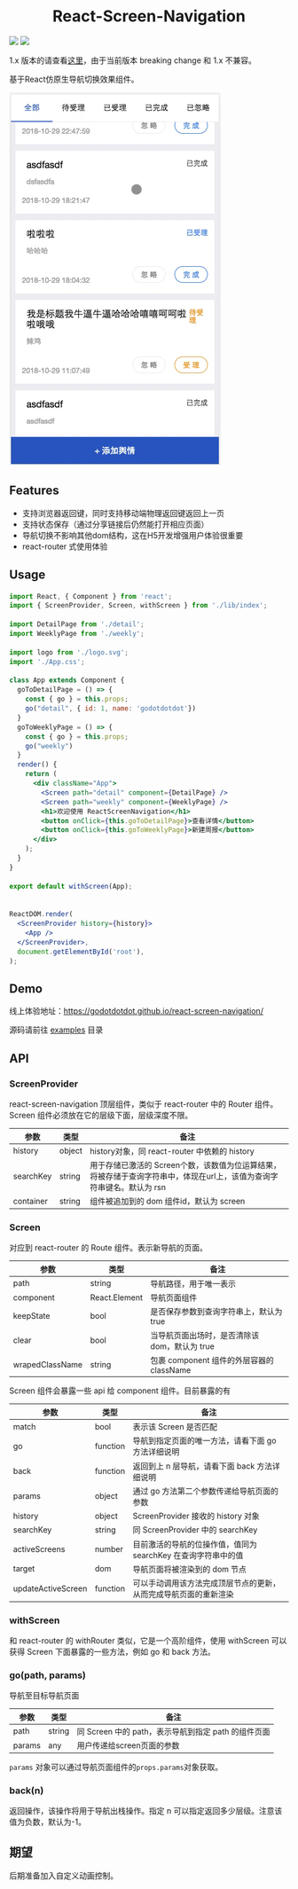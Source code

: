<div align="center">
  <h1>React-Screen-Navigation</h1>
</div>
<a href="https://www.npmjs.com/package/react-screen-navigation"><img src="https://img.shields.io/npm/v/react-screen-navigation.svg" /></a> <a href="https://npm-stat.com/charts.html?package=react-screen-navigation"><img src="https://img.shields.io/npm/dt/react-screen-navigation.svg" /></a>



1.x 版本的请查看[这里](https://github.com/GoDotDotDot/react-screen-navigation/tree/1.x)，由于当前版本 breaking change 和 1.x 不兼容。 

基于React仿原生导航切换效果组件。

![desc](./desc.gif)

## Features

- 支持浏览器返回键，同时支持移动端物理返回键返回上一页
- 支持状态保存（通过分享链接后仍然能打开相应页面）
- 导航切换不影响其他dom结构，这在H5开发增强用户体验很重要
- react-router 式使用体验

## Usage

```jsx
import React, { Component } from 'react';
import { ScreenProvider, Screen, withScreen } from './lib/index';

import DetailPage from './detail';
import WeeklyPage from './weekly';

import logo from './logo.svg';
import './App.css';

class App extends Component {
  goToDetailPage = () => {
    const { go } = this.props;
    go("detail", { id: 1, name: 'godotdotdot'})
  }
  goToWeeklyPage = () => {
    const { go } = this.props;
    go("weekly")
  }
  render() {
    return (
      <div className="App">
        <Screen path="detail" component={DetailPage} />
        <Screen path="weekly" component={WeeklyPage} />
        <h1>欢迎使用 ReactScreenNavigation</h1>
        <button onClick={this.goToDetailPage}>查看详情</button>
        <button onClick={this.goToWeeklyPage}>新建周报</button>
      </div>
    );
  }
}

export default withScreen(App);


ReactDOM.render(
  <ScreenProvider history={history}>
    <App />
  </ScreenProvider>,
  document.getElementById('root'),
);
```

## Demo

线上体验地址：https://godotdotdot.github.io/react-screen-navigation/

源码请前往 [examples](https://github.com/GoDotDotDot/react-screen-navigation/tree/master/examples/create-react-app) 目录

## API

### ScreenProvider

react-screen-navigation 顶层组件，类似于 react-router 中的 Router 组件。Screen 组件必须放在它的层级下面，层级深度不限。

| 参数      | 类型   | 备注                                                         |
| --------- | ------ | ------------------------------------------------------------ |
| history   | object | history对象，同 react-router 中依赖的 history                |
| searchKey | string | 用于存储已激活的 Screen个数，该数值为位运算结果，将被存储于查询字符串中，体现在url上，该值为查询字符串键名。默认为 rsn |
| container | string | 组件被追加到的 dom 组件id，默认为 screen                     |



### Screen

对应到 react-router 的 Route 组件。表示新导航的页面。

| 参数            | 类型          | 备注                                          |
| --------------- | ------------- | --------------------------------------------- |
| path            | string        | 导航路径，用于唯一表示                        |
| component       | React.Element | 导航页面组件                                  |
| keepState       | bool          | 是否保存参数到查询字符串上，默认为 true       |
| clear           | bool          | 当导航页面出场时，是否清除该 dom，默认为 true |
| wrapedClassName | string        | 包裹 component 组件的外层容器的 className     |

Screen 组件会暴露一些 api 给 component 组件。目前暴露的有

| 参数               | 类型     | 备注                                                         |
| ------------------ | -------- | ------------------------------------------------------------ |
| match              | bool     | 表示该 Screen 是否匹配                                       |
| go                 | function | 导航到指定页面的唯一方法，请看下面 go 方法详细说明           |
| back               | function | 返回到上 n 层导航，请看下面 back 方法详细说明                |
| params             | object   | 通过 go 方法第二个参数传递给导航页面的参数                   |
| history            | object   | ScreenProvider 接收的 history 对象                           |
| searchKey          | string   | 同 ScreenProvider 中的 searchKey                             |
| activeScreens      | number   | 目前激活的导航的位操作值，值同为 searchKey 在查询字符串中的值 |
| target             | dom      | 导航页面将被渲染到的 dom 节点                                |
| updateActiveScreen | function | 可以手动调用该方法完成顶层节点的更新，从而完成导航页面的重新渲染 |



### withScreen

和 react-router 的 withRouter 类似，它是一个高阶组件，使用 withScreen 可以获得 Screen 下面暴露的一些方法，例如 go 和 back 方法。

### go(path, params)

导航至目标导航页面

| 参数   | 类型   | 备注                                                |
| ------ | ------ | --------------------------------------------------- |
| path   | string | 同 Screen 中的 path，表示导航到指定 path 的组件页面 |
| params | any    | 用户传递给screen页面的参数                          |

`params` 对象可以通过导航页面组件的`props.params`对象获取。

### back(n)

返回操作，该操作将用于导航出栈操作。指定 n 可以指定返回多少层级。注意该值为负数，默认为-1。

## 期望

后期准备加入自定义动画控制。



